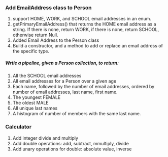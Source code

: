 ### Add EmailAddress class to Person

1) support HOME, WORK, and SCHOOL email addresses in an enum.
2) getPrimaryEmailAddress() that returns the HOME email address as a string. 
If there is none, return WORK, if there is none, return SCHOOL, otherwise return Null.
3) Added Email Address to the Person class
4) Build a constructor, and a method to add or replace an email address of the specific type.

##### Wrtie a pipeline, given a Person collection, to return:
1) All the SCHOOL email addresses
2) All email addresses for a Person over a given age
3) Each name, followed by the number of email addresses, ordered by number of email addresses, last name, first name.
4) The youngest FEMALE
5) The oldest MALE
6) All unique last names
7) A histogram of number of members with the same last name.

### Calculator
1) Add integer divide and multiply
2) Add double operations: add, subtract, mmultiply, divide
3) Add unary operations for double: absolute value, inverse

